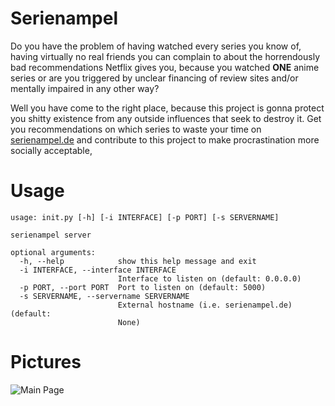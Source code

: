 # Serienampel
Do you have the problem of having watched every series you know of, having virtually no real friends you can complain to about the horrendously bad recommendations Netflix gives you, because you watched **ONE** anime series or are you triggered by unclear financing of review sites and/or mentally impaired in any other way?

Well you have come to the right place, because this project is gonna protect you shitty existence from any outside influences that seek to destroy it. Get you recommendations on which series to waste your time on [serienampel.de](https://serienampel.de) and contribute to this project to make procrastination more socially acceptable,

# Usage

    usage: init.py [-h] [-i INTERFACE] [-p PORT] [-s SERVERNAME]
    
    serienampel server
    
    optional arguments:
      -h, --help            show this help message and exit
      -i INTERFACE, --interface INTERFACE
                            Interface to listen on (default: 0.0.0.0)
      -p PORT, --port PORT  Port to listen on (default: 5000)
      -s SERVERNAME, --servername SERVERNAME
                            External hostname (i.e. serienampel.de) (default:
                            None)

# Pictures
![Main Page](https://media.atlantishq.de/serienampel.png)    
